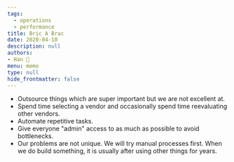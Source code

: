 ```yaml
---
tags: 
  - operations
  - performance
title: Bric A Brac
date: 2020-04-10
description: null
authors: 
- Han 🐸
menu: memo
type: null
hide_frontmatter: false
---
```


* Outsource things which are super important but we are not excellent at.
* Spend time selecting a vendor and occasionally spend time reevaluating other vendors.
* Automate repetitive tasks.
* Give everyone "admin" access to as much as possible to avoid bottlenecks.
* Our problems are not unique. We will try manual processes first. When we do build something, it is usually after using other things for years.